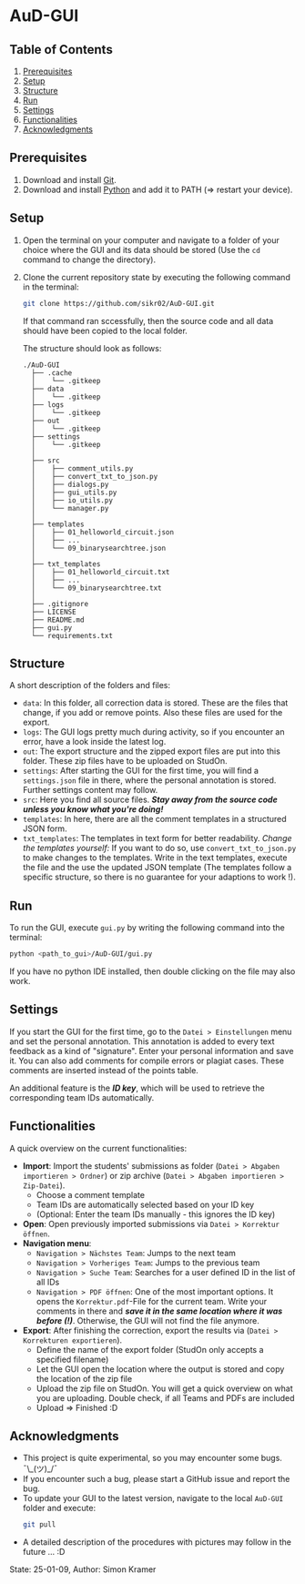 # AuD-GUI

## Table of Contents
1. [Prerequisites](#prerequisites)
2. [Setup](#setup)
3. [Structure](#structure)
4. [Run](#run)
5. [Settings](#settings)
6. [Functionalities](#functionalities)
7. [Acknowledgments](#acknowledgments)

## Prerequisites
1. Download and install [Git](https://git-scm.com/downloads/).
2. Download and install [Python](https://www.python.org/downloads/) and add it to PATH (=> restart your device).

## Setup
1. Open the terminal on your computer and navigate to a folder of your choice where the GUI and its data should be stored (Use the `cd` command to change the directory).
2. Clone the current repository state by executing the following command in the terminal:
   ```bash
   git clone https://github.com/sikr02/AuD-GUI.git
   ```
   If that command ran sccessfully, then the source code and all data should have been copied to the local folder.
   
   The structure should look as follows:
   ```
   ./AuD-GUI
     ├── .cache
     │    └── .gitkeep
     ├── data
     │    └── .gitkeep
     ├── logs
     │    └── .gitkeep
     ├── out
     │    └── .gitkeep
     ├── settings
     │    └── .gitkeep
     │
     ├── src
     │    ├── comment_utils.py
     │    ├── convert_txt_to_json.py
     │    ├── dialogs.py
     │    ├── gui_utils.py
     │    ├── io_utils.py
     │    └── manager.py
     │
     ├── templates
     │    ├── 01_helloworld_circuit.json
     │    ├── ...
     │    └── 09_binarysearchtree.json
     │
     ├── txt_templates
     │    ├── 01_helloworld_circuit.txt
     │    ├── ...
     │    └── 09_binarysearchtree.txt
     │
     ├── .gitignore
     ├── LICENSE
     ├── README.md
     ├── gui.py
     └── requirements.txt
   ```
   
## Structure
A short description of the folders and files:
- `data`: In this folder, all correction data is stored. These are the files that change, if you add or remove points. Also these files are used for the export.
- `logs`: The GUI logs pretty much during activity, so if you encounter an error, have a look inside the latest log.
- `out`: The export structure and the zipped export files are put into this folder. These zip files have to be uploaded on StudOn.
- `settings`: After starting the GUI for the first time, you will find a `settings.json` file in there, where the personal annotation is stored. Further settings content may follow.
- `src`: Here you find all source files. ***Stay away from the source code unless you know what you're doing!***
- `templates`: In here, there are all the comment templates in a structured JSON form.
- `txt_templates`: The templates in text form for better readability. *Change the templates yourself:* If you want to do so, use `convert_txt_to_json.py` to make changes to the templates. Write in the text templates, execute the file and the use the updated JSON template (The templates follow a specific structure, so there is no guarantee for your adaptions to work !).

## Run
To run the GUI, execute `gui.py` by writing the following command into the terminal:
```bash
python <path_to_gui>/AuD-GUI/gui.py
```
If you have no python IDE installed, then double clicking on the file may also work.

## Settings
If you start the GUI for the first time, go to the `Datei > Einstellungen` menu and set the personal annotation. 
This annotation is added to every text feedback as a kind of "signature". Enter your personal information and save it.
You can also add comments for compile errors or plagiat cases. These comments are inserted instead of the points table.

An additional feature is the ***ID key***, which will be used to retrieve the corresponding team IDs automatically.

## Functionalities
A quick overview on the current functionalities:
- **Import**: Import the students' submissions as folder (`Datei > Abgaben importieren > Ordner`) or zip archive (`Datei > Abgaben importieren > Zip-Datei`).
  - Choose a comment template
  - Team IDs are automatically selected based on your ID key
  - (Optional: Enter the team IDs manually - this ignores the ID key)
- **Open**: Open previously imported submissions via `Datei > Korrektur öffnen`.
- **Navigation menu**:
  - `Navigation > Nächstes Team`: Jumps to the next team
  - `Navigation > Vorheriges Team`: Jumps to the previous team
  - `Navigation > Suche Team`: Searches for a user defined ID in the list of all IDs
  - `Navigation > PDF öffnen`: One of the most important options. It opens the `Korrektur.pdf`-File for the current team. Write your comments in there and ***save it in the same location where it was before (!)***. Otherwise, the GUI will not find the file anymore.
- **Export**: After finishing the correction, export the results via (`Datei > Korrekturen exportieren`).
  - Define the name of the export folder (StudOn only accepts a specified filename)
  - Let the GUI open the location where the output is stored and copy the location of the zip file
  - Upload the zip file on StudOn. You will get a quick overview on what you are uploading. Double check, if all Teams and PDFs are included
  - Upload => Finished :D

## Acknowledgments
- This project is quite experimental, so you may encounter some bugs. ¯\\\_(ツ)_/¯
- If you encounter such a bug, please start a GitHub issue and report the bug.
- To update your GUI to the latest version, navigate to the local `AuD-GUI` folder and execute:
   ```bash
   git pull
   ```
- A detailed description of the procedures with pictures may follow in the future ... :D

State: 25-01-09, Author: Simon Kramer